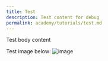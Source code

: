 ```yaml
---
title: Test
description: Test content for debug
permalink: academy/tutorials/test.md
---
```


Test body content

Test image below:
![image](https://user-images.githubusercontent.com/11096047/170893360-b068f736-1dcf-4a73-b069-6c7d954ad559.png)

